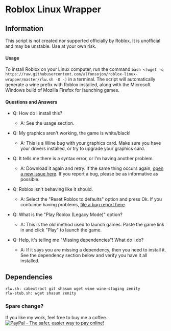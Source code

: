 # Roblox Linux Wrapper

## Information
This script is not created nor supported officially by Roblox. It is unofficial and may be unstable. Use at your own risk.

#### Usage

To install Roblox on your Linux computer, run the command `bash <(wget -q https://raw.githubusercontent.com/alfonsojon/roblox-linux-wrapper/master/rlw.sh -O -)` in a terminal. The script will automatically generate a wine prefix with Roblox installed, along with the Microsoft Windows build of Mozilla Firefox for launching games.

#### Questions and Answers

* Q: How do I install this?
  * A: See the usage section.

* Q: My graphics aren't working, the game is white/black!
  * A: This is a Wine bug with your graphics card. Make sure you have your drivers installed, or try to upgrade your graphics card.

* Q: It tells me there is a syntax error, or I'm having another problem.
  * A: Download it again and retry. If the same thing occurs again, [open a new issue here][1]. If you report a bug, please be as informative as possible.

* Q: Roblox isn't behaving like it should.
  * A: Select the "Reset Roblox to defaults" option and press Ok. If you contuinue having problems, [file a bug report here][1].

* Q: What is the "Play Roblox (Legacy Mode)" option?
  * A: This is the old method used to launch games. Paste the game link in and click "Play" to launch the game.

* Q: Help, it's telling me "Missing dependencies"! What do I do?
  * A: If it says you are missing a dependency, then you need to install it. See the dependency section below and verify you have it all installed.


## Dependencies

    rlw.sh: cabextract git shasum wget wine wine-staging zenity
    rlw-stub.sh: wget shasum zenity
    
  [1]: https://github.com/alfonsojon/roblox-linux-wrapper/issues

### Spare change?
If you like my work, feel free to buy me a coffee.
[![PayPal - The safer, easier way to pay online!](https://www.paypalobjects.com/en_US/i/btn/btn_donateCC_LG.gif)](https://www.paypal.com/cgi-bin/webscr?cmd=_s-xclick&hosted_button_id=4LPXB3QJWVFQ6)

